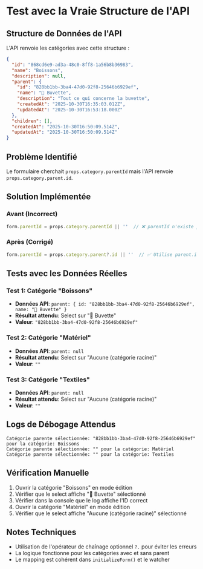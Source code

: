 # Test avec la Vraie Structure de l'API

## Structure de Données de l'API

L'API renvoie les catégories avec cette structure :

```json
{
  "id": "868cd6e9-ad3a-48c0-8ff8-1a56b8b36983",
  "name": "Boissons",
  "description": null,
  "parent": {
    "id": "828bb1bb-3ba4-47d0-92f8-25646b6929ef",
    "name": "🍴 Buvette",
    "description": "Tout ce qui concerne la buvette",
    "createdAt": "2025-10-30T16:35:03.012Z",
    "updatedAt": "2025-10-30T16:53:18.000Z"
  },
  "children": [],
  "createdAt": "2025-10-30T16:50:09.514Z",
  "updatedAt": "2025-10-30T16:50:09.514Z"
}
```

## Problème Identifié

Le formulaire cherchait `props.category.parentId` mais l'API renvoie `props.category.parent.id`.

## Solution Implémentée

### Avant (Incorrect)
```javascript
form.parentId = props.category.parentId || ''  // ❌ parentId n'existe pas
```

### Après (Corrigé)
```javascript
form.parentId = props.category.parent?.id || ''  // ✅ Utilise parent.id
```

## Tests avec les Données Réelles

### Test 1: Catégorie "Boissons"
- **Données API**: `parent: { id: "828bb1bb-3ba4-47d0-92f8-25646b6929ef", name: "🍴 Buvette" }`
- **Résultat attendu**: Select sur "🍴 Buvette"
- **Valeur**: `"828bb1bb-3ba4-47d0-92f8-25646b6929ef"`

### Test 2: Catégorie "Matériel"
- **Données API**: `parent: null`
- **Résultat attendu**: Select sur "Aucune (catégorie racine)"
- **Valeur**: `""`

### Test 3: Catégorie "Textiles"
- **Données API**: `parent: null`
- **Résultat attendu**: Select sur "Aucune (catégorie racine)"
- **Valeur**: `""`

## Logs de Débogage Attendus

```
Catégorie parente sélectionnée: "828bb1bb-3ba4-47d0-92f8-25646b6929ef" pour la catégorie: Boissons
Catégorie parente sélectionnée: "" pour la catégorie: Matériel
Catégorie parente sélectionnée: "" pour la catégorie: Textiles
```

## Vérification Manuelle

1. Ouvrir la catégorie "Boissons" en mode édition
2. Vérifier que le select affiche "🍴 Buvette" sélectionné
3. Vérifier dans la console que le log affiche l'ID correct
4. Ouvrir la catégorie "Matériel" en mode édition
5. Vérifier que le select affiche "Aucune (catégorie racine)" sélectionné

## Notes Techniques

- Utilisation de l'opérateur de chaînage optionnel `?.` pour éviter les erreurs
- La logique fonctionne pour les catégories avec et sans parent
- Le mapping est cohérent dans `initializeForm()` et le watcher
